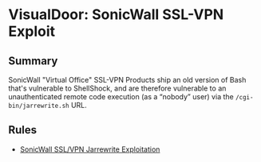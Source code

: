 # VisualDoor: SonicWall SSL-VPN Exploit

## Summary

SonicWall "Virtual Office" SSL-VPN Products ship an old version of Bash that's vulnerable to ShellShock, and are therefore vulnerable to an unauthenticated remote code execution (as a “nobody” user) via the `/cgi-bin/jarrewrite.sh` URL.

## Rules

- [SonicWall SSL/VPN Jarrewrite Exploitation](./web_sonicwall_jarrewrite_exploit.yml)
